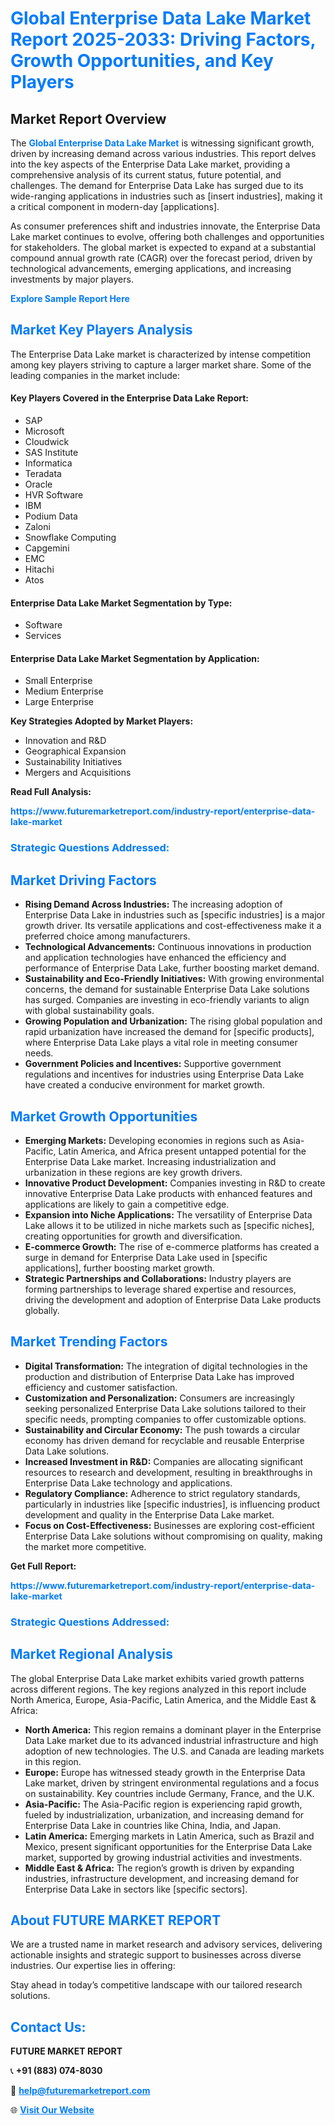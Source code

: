 <h1 style="color: #007BFF;">Global Enterprise Data Lake Market Report 2025-2033: Driving Factors, Growth Opportunities, and Key Players</h1>

<section id="overview">
<h2>Market Report Overview</h2>
<p>The <a href="https://www.futuremarketreport.com/industry-report/enterprise-data-lake-market" style="color: #007BFF; text-decoration: none;"><strong>Global Enterprise Data Lake Market</strong></a> is witnessing significant growth, driven by increasing demand across various industries. This report delves into the key aspects of the Enterprise Data Lake market, providing a comprehensive analysis of its current status, future potential, and challenges. The demand for Enterprise Data Lake has surged due to its wide-ranging applications in industries such as [insert industries], making it a critical component in modern-day [applications].</p>
<p>As consumer preferences shift and industries innovate, the Enterprise Data Lake market continues to evolve, offering both challenges and opportunities for stakeholders. The global market is expected to expand at a substantial compound annual growth rate (CAGR) over the forecast period, driven by technological advancements, emerging applications, and increasing investments by major players.</p>
</section>

<section id="overview">
<p><a href="https://www.futuremarketreport.com/request-sample/reportId=61499" style="color: #007BFF; text-decoration: none;"><strong>Explore Sample Report Here</strong></a></p>
</section>

<section id="key-players">
<h2 style="color: #007BFF;">Market Key Players Analysis</h2>
<p>The Enterprise Data Lake market is characterized by intense competition among key players striving to capture a larger market share. Some of the leading companies in the market include:</p>
<h4>Key Players Covered in the Enterprise Data Lake Report:</h4>
<ul><li>SAP</li><li>Microsoft</li><li>Cloudwick</li><li>SAS Institute</li><li>Informatica</li><li>Teradata</li><li>Oracle</li><li>HVR Software</li><li>IBM</li><li>Podium Data</li><li>Zaloni</li><li>Snowflake Computing</li><li>Capgemini</li><li>EMC</li><li>Hitachi</li><li>Atos</li></ul>
<h4>Enterprise Data Lake Market Segmentation by Type:</h4>
<ul><li>Software</li><li>Services</li></ul>

<h4>Enterprise Data Lake Market Segmentation by Application:</h4>
<ul><li>Small Enterprise</li><li>Medium Enterprise</li><li>Large Enterprise</li></ul>
<p><strong>Key Strategies Adopted by Market Players:</strong></p>
<ul>
<li>Innovation and R&D</li>
<li>Geographical Expansion</li>
<li>Sustainability Initiatives</li>
<li>Mergers and Acquisitions</li>
</ul>
</section>

<section>
<p><strong>Read Full Analysis: </strong></p><a href="https://www.futuremarketreport.com/industry-report/enterprise-data-lake-market" style="color: #007BFF; text-decoration: none;"><strong>https://www.futuremarketreport.com/industry-report/enterprise-data-lake-market</strong></a>
<h3 style="color: #007BFF;">Strategic Questions Addressed:</h3>
</section>

<section id="driving-factors">
<h2 style="color: #007BFF;">Market Driving Factors</h2>
<ul>
<li><strong>Rising Demand Across Industries:</strong> The increasing adoption of Enterprise Data Lake in industries such as [specific industries] is a major growth driver. Its versatile applications and cost-effectiveness make it a preferred choice among manufacturers.</li>
<li><strong>Technological Advancements:</strong> Continuous innovations in production and application technologies have enhanced the efficiency and performance of Enterprise Data Lake, further boosting market demand.</li>
<li><strong>Sustainability and Eco-Friendly Initiatives:</strong> With growing environmental concerns, the demand for sustainable Enterprise Data Lake solutions has surged. Companies are investing in eco-friendly variants to align with global sustainability goals.</li>
<li><strong>Growing Population and Urbanization:</strong> The rising global population and rapid urbanization have increased the demand for [specific products], where Enterprise Data Lake plays a vital role in meeting consumer needs.</li>
<li><strong>Government Policies and Incentives:</strong> Supportive government regulations and incentives for industries using Enterprise Data Lake have created a conducive environment for market growth.</li>
</ul>
</section>

<section id="growth-opportunities">
<h2 style="color: #007BFF;">Market Growth Opportunities</h2>
<ul>
<li><strong>Emerging Markets:</strong> Developing economies in regions such as Asia-Pacific, Latin America, and Africa present untapped potential for the Enterprise Data Lake market. Increasing industrialization and urbanization in these regions are key growth drivers.</li>
<li><strong>Innovative Product Development:</strong> Companies investing in R&D to create innovative Enterprise Data Lake products with enhanced features and applications are likely to gain a competitive edge.</li>
<li><strong>Expansion into Niche Applications:</strong> The versatility of Enterprise Data Lake allows it to be utilized in niche markets such as [specific niches], creating opportunities for growth and diversification.</li>
<li><strong>E-commerce Growth:</strong> The rise of e-commerce platforms has created a surge in demand for Enterprise Data Lake used in [specific applications], further boosting market growth.</li>
<li><strong>Strategic Partnerships and Collaborations:</strong> Industry players are forming partnerships to leverage shared expertise and resources, driving the development and adoption of Enterprise Data Lake products globally.</li>
</ul>
</section>

<section id="trending-factors">
<h2 style="color: #007BFF;">Market Trending Factors</h2>
<ul>
<li><strong>Digital Transformation:</strong> The integration of digital technologies in the production and distribution of Enterprise Data Lake has improved efficiency and customer satisfaction.</li>
<li><strong>Customization and Personalization:</strong> Consumers are increasingly seeking personalized Enterprise Data Lake solutions tailored to their specific needs, prompting companies to offer customizable options.</li>
<li><strong>Sustainability and Circular Economy:</strong> The push towards a circular economy has driven demand for recyclable and reusable Enterprise Data Lake solutions.</li>
<li><strong>Increased Investment in R&D:</strong> Companies are allocating significant resources to research and development, resulting in breakthroughs in Enterprise Data Lake technology and applications.</li>
<li><strong>Regulatory Compliance:</strong> Adherence to strict regulatory standards, particularly in industries like [specific industries], is influencing product development and quality in the Enterprise Data Lake market.</li>
<li><strong>Focus on Cost-Effectiveness:</strong> Businesses are exploring cost-efficient Enterprise Data Lake solutions without compromising on quality, making the market more competitive.</li>
</ul>
</section>

<section>
<p><strong>Get Full Report: </strong></p><a href="https://www.futuremarketreport.com/industry-report/enterprise-data-lake-market" style="color: #007BFF; text-decoration: none;"><strong>https://www.futuremarketreport.com/industry-report/enterprise-data-lake-market</strong></a>
<h3 style="color: #007BFF;">Strategic Questions Addressed:</h3>
</section>


<section id="regional-analysis">
<h2 style="color: #007BFF;">Market Regional Analysis</h2>
<p>The global Enterprise Data Lake market exhibits varied growth patterns across different regions. The key regions analyzed in this report include North America, Europe, Asia-Pacific, Latin America, and the Middle East & Africa:</p>
<ul>
<li><strong>North America:</strong> This region remains a dominant player in the Enterprise Data Lake market due to its advanced industrial infrastructure and high adoption of new technologies. The U.S. and Canada are leading markets in this region.</li>
<li><strong>Europe:</strong> Europe has witnessed steady growth in the Enterprise Data Lake market, driven by stringent environmental regulations and a focus on sustainability. Key countries include Germany, France, and the U.K.</li>
<li><strong>Asia-Pacific:</strong> The Asia-Pacific region is experiencing rapid growth, fueled by industrialization, urbanization, and increasing demand for Enterprise Data Lake in countries like China, India, and Japan.</li>
<li><strong>Latin America:</strong> Emerging markets in Latin America, such as Brazil and Mexico, present significant opportunities for the Enterprise Data Lake market, supported by growing industrial activities and investments.</li>
<li><strong>Middle East & Africa:</strong> The region’s growth is driven by expanding industries, infrastructure development, and increasing demand for Enterprise Data Lake in sectors like [specific sectors].</li>
</ul>
</section>

<footer>
<h2 style="color: #007BFF;">About FUTURE MARKET REPORT</h2>
<p>We are a trusted name in market research and advisory services, delivering actionable insights and strategic support to businesses across diverse industries. Our expertise lies in offering:</p>

<p>Stay ahead in today’s competitive landscape with our tailored research solutions.</p>

<h2 style="color: #007BFF;">Contact Us:</h2>
<p><strong>FUTURE MARKET REPORT</strong></p>
<p>📞 <strong>+91 (883) 074-8030</strong></p>
<p>📧 <strong><a href="mailto:help@futuremarketreport.com" style="color: #007BFF;">help@futuremarketreport.com</a></strong></p>
<p>🌐 <strong><a href="https://www.futuremarketreport.com/" style="color: #007BFF;">Visit Our Website</a></strong></p>
</footer>